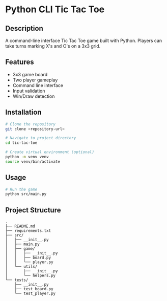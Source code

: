 # Python CLI Tic Tac Toe

## Description
A command-line interface Tic Tac Toe game built with Python. Players can take turns marking X's and O's on a 3x3 grid.

## Features
- 3x3 game board
- Two player gameplay
- Command line interface
- Input validation
- Win/Draw detection

## Installation
```bash
# Clone the repository
git clone <repository-url>

# Navigate to project directory
cd tic-tac-toe

# Create virtual environment (optional)
python -m venv venv
source venv/bin/activate
```

## Usage
```bash
# Run the game
python src/main.py
```

## Project Structure
```
.
├── README.md
├── requirements.txt
├── src/
│   ├── __init__.py
│   ├── main.py
│   ├── game/
│   │   ├── __init__.py
│   │   ├── board.py
│   │   └── player.py
│   └── utils/
│       ├── __init__.py
│       └── helpers.py
└── tests/
    ├── __init__.py
    ├── test_board.py
    └── test_player.py
```
